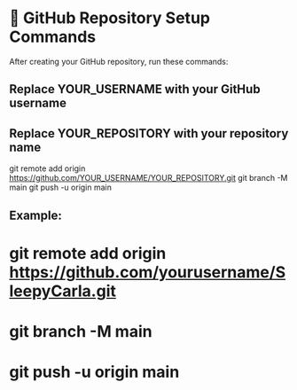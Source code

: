 # 🔗 GitHub Repository Setup Commands

After creating your GitHub repository, run these commands:

## Replace YOUR_USERNAME with your GitHub username

## Replace YOUR_REPOSITORY with your repository name

git remote add origin https://github.com/YOUR_USERNAME/YOUR_REPOSITORY.git
git branch -M main
git push -u origin main

## Example:

# git remote add origin https://github.com/yourusername/SleepyCarla.git

# git branch -M main

# git push -u origin main

